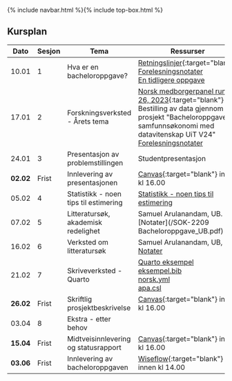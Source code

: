{% include navbar.html %}{% include top-box.html %}

##  Kursplan

     
|Dato <img width=50/>| Sesjon <img width=50/>   | Tema <img width=300/>           | Ressurser <img width=150/>  |
|--------|----------------|---------------------------|--------------------------------------|
|10.01 | 1 | Hva er en bacheloroppgave? | [Retningslinjer](/Retningslinjer_og_krav_til_skriving_av_bacheloroppgave_jan24.pdf){:target="blank"}  <br> [Forelesningsnotater](/forelesning_1_self_contained.html) <br> [En tidligere oppgave](/SOK-2209-Bacheloroppgave.pdf)  |
|17.01 | 2 | Forskningsverksted - Årets tema | [Norsk medborgerpanel runde 26, 2023](https://surveybanken.sikt.no/no/study/547be65b-fb02-480a-9192-6781233cdd17/undefined?type=studyMetadata&datafile=5343ae2b-5f89-42d2-83c0-ec1bf7a97651/8&elements=[]){:target="blank"} <br> Bestilling av data gjennom prosjekt "Bacheloroppgave i samfunnsøkonomi med datavitenskap UiT V24" <br> [Forelesningsnotater](/forelesning2-speaker.html)|
|24.01 | 3 | Presentasjon av problemstillingen | Studentpresentasjon   |
|**02.02**| Frist| Innlevering av presentasjonen| [Canvas](https://uit.instructure.com/courses/33649/assignments){:target="blank"} innen kl 16.00 |
|05.02| 4 | Statistikk - noen tips til estimering         |  [Statistikk - noen tips til estimering](/estimering_sosial_tillit_studenter.html)  |
|07.02 | 5 | Litteratursøk, akademisk redelighet | Samuel Arulanandam, UB. [Notater](/SOK-2209 Bacheloroppgave_UB.pdf)    |
|16.02 | 6 | Verksted om litteratursøk |Samuel Arulanandam, UB, [Notater](/samuel_lit.pdf) |
|21.02 | 7 | Skriveverksted - Quarto| [Quarto eksempel](/forelesninger/bruk_quarto.qmd) <br> [eksempel.bib](/forelesninger/eksempel.bib) <br> [norsk.yml](/forelesninger/norsk.yml) <br> [apa.csl](/forelesninger/apa.csl)  |
|**26.02**| Frist| Skriftlig prosjektbeskrivelse| [Canvas](https://uit.instructure.com/courses/33649/assignments){:target="blank"} innen kl 16.00  |
|03.04| 8 | Ekstra - etter behov         |    |
|**15.04**| Frist| Midtveisinnlevering og statusrapport | [Canvas](https://uit.instructure.com/courses/33649/assignments){:target="blank"} innen kl 16.00  |
|**03.06** | Frist | Innlevering av bacheloroppgaven   | [Wiseflow](https://europe.wiseflow.net/login){:target="blank"} innen kl 14.00  |







